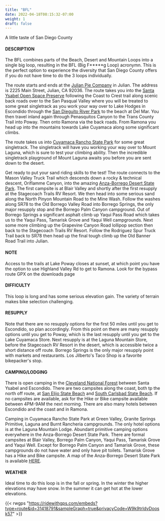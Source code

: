 ```yaml
---
title: "BFL"
date: 2022-04-18T08:15:32-07:00
weight: 1
draft: false
---
```


A little taste of San Diego County

#### DESCRIPTION
The BFL combines parts of the Beach, Desert and Mountain Loops into a single big loop, resulting in the BFL (Big F*****g Loop) acronymn. This is the perfect option to experience the diversity that San Diego County offers if you do not have time to do the 3 loops individually.

The route starts and ends at the [Julian Pie Company](https://julian-pie.myshopify.com/) in Julian. The address is 2225 Main Street, Julian, CA 92036.  The route takes you into the [Santa Ysabel Open Space Preserve](http://www.sdparks.org/content/sdparks/en/park-pages/SantaYsabel.html) following the Coast to Crest trail along scenic back roads over to the San Pasqual Valley where you will be treated to some great singletrack as you work your way over to Lake Hodges in Escondido through the [San Dieguito River Park](http://www.sdrp.org/wordpress/trails/) to the beach at Del Mar. You then travel inland again through Penasquitos Canyon to the Trans County Trail</a> into Poway. Then onto Ramona via the back roads. From Ramona you head up into the mountains towards Lake Cuyamaca along some significant climbs.

The route takes us into [Cuyamaca Rancho State Park](https://www.parks.ca.gov/?page_id=667) for some great singletrack. The singletrack will have you working your way over to Mount Laguna, which is sure to test your climbing ability. Then the incredible singletrack playground of Mount Laguna awaits you before you are sent down to the desert.

Get ready to put your sand riding skills to the test! The route connects to the Mason Valley Truck Trail which descends down a rocky & technical descent, Oriflamme Canyon, into the amazing [Anza-Borrego Desert State Park](https://www.parks.ca.gov/?page_id=638). The first campsite is at Blair Valley and shortly after the first resupply at the Stagecoach Trails RV Resort. We then head into some serious sand along the North Pinyon Mountain Road to the Mine Wash. Follow the washes along SR78 to the Old Borrego Valley Road into Borrego Springs, the only major resupply stop and the Borrego Palm Canyon campground. Out of Borrego Springs a significant asphalt climb up Yaqui Pass Road which takes us to the Yaqui Pass, Tamarisk Grove and Yaqui Well campgrounds. Next some more climbing up the Grapevine Canyon Road lollipop section then back to the Stagecoach Trails RV Resort. Follow the Rodriguez Spur Truck Trail back to SR78 then head up the final tough climb up the Old Banner Road Trail into Julian.

#### NOTE
Access to the trails at Lake Poway closes at sunset, at which point you have the option to use Highland Valley Rd to get to Ramona. Look for the bypass route GPX on the downloads page

#### DIFFICULTY
This loop is long and has some serious elevation gain. The variety of terrain makes bike selection challenging.

#### RESUPPLY
Note that there are no resupply options for the first 50 miles until you get to Escondido, so plan accordingly. From this point on there are many resupply options until you get to Poway, which is the last resupply until you get to the Lake Cuyamaca Store. Next resupply is at the Laguna Mountain Store, before the Stagecoach RV Resort in the desert, which is accessible twice a short distance off route. Borrego Springs is the only major resupply point with markets and restaurants. Los Jilberto's Taco Shop is a favorite bikepacker's stop.

#### CAMPING/LODGING
There is open camping in the [Cleveland National Forest](https://www.fs.usda.gov/detailfull/cleveland/about-forest/?cid=stelprdb5275501#Camping) between Santa Ysabel and Escondido. There are two campsites along the coast, both tp the north off route, at [San Elijo State Beach](http://www.parks.ca.gov/?page_id=662) and [South Carlsbad State Beach](http://www.parks.ca.gov/?page_id=660). If no campsites are available, ask for the Hike or Bike campsite available between 4PM-9AM the next morning. There are also many hotels between Escondido and the coast and in Ramona.

Camping in Cuyamaca Rancho State Park at Green Valley, Granite Springs Primitive, Laguna and Burnt Rancheria campgrounds. The only hotel options is at the Laguna Mountain Lodge.
Abundant primitive camping options everywhere in the Anza-Borrego Desert State Park. There are formal campsites at Blair Valley, Borrego Palm Canyon, Yaqui Pass, Tamarisk Grove and Yaqui Well. Except for Borrego Palm Canyon and Tamarisk Grove, these campgrounds do not have water and only have pit toilets. Tamarisk Grove has a Hike and Bike campsite. A map of the Anza-Borrego Desert State Park is available [HERE](http://www.parks.ca.gov/pages/638/files/abdspmap.pdf).

#### WEATHER
Ideal time to do this loop is in the fall or spring. In the winter the higher elevations may have snow. In the summer it can get hot at the lower elevations.

{{< rwgps "https://ridewithgps.com/embeds?type=route&id=31418791&sampleGraph=true&privacyCode=W9k9trIdvDoosk57" >}}
